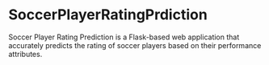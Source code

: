 # SoccerPlayerRatingPrdiction
Soccer Player Rating Prediction is a Flask-based web application that accurately predicts the rating of soccer players based on their performance attributes. 
